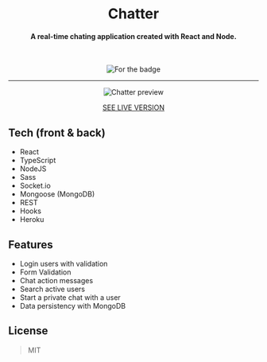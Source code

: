 <h1 align="center">Chatter</h1>
<h4 align="center">A real-time chating application created with React and Node.</h4>
  <br>
  <p align="center">
 <img src="https://forthebadge.com/images/badges/uses-badges.svg" alt="For the badge">  </p>

---

<p align="center">
<img align="center" src="https://github.com/michalkulesza/readme-resources/blob/master/chatter.gif" alt="Chatter preview" />
  </p>

<p align="center">
	<a href="https://www.michalkulesza.me/chatter/">SEE LIVE VERSION
	</a>    
</p>

## Tech (front & back)

- React
- TypeScript
- NodeJS
- Sass
- Socket.io
- Mongoose (MongoDB)
- REST
- Hooks
- Heroku

## Features

- Login users with validation
- Form Validation
- Chat action messages
- Search active users
- Start a private chat with a user
- Data persistency with MongoDB

## License

> MIT
